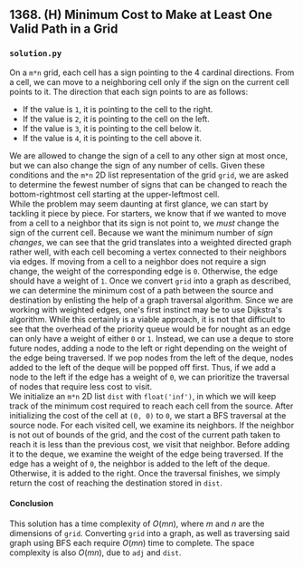 ## 1368. (H) Minimum Cost to Make at Least One Valid Path in a Grid

### `solution.py`
On a `m*n` grid, each cell has a sign pointing to the 4 cardinal directions. From a cell, we can move to a neighboring cell only if the sign on the current cell points to it. The direction that each sign points to are as follows:  

- If the value is `1`, it is pointing to the cell to the right.  
- If the value is `2`, it is pointing to the cell on the left.  
- If the value is `3`, it is pointing to the cell below it.  
- If the value is `4`, it is pointing to the cell above it.  

We are allowed to change the sign of a cell to any other sign at most once, but we can also change the sign of any number of cells. Given these conditions and the `m*n` 2D list representation of the grid `grid`, we are asked to determine the fewest number of signs that can be changed to reach the bottom-rightmost cell starting at the upper-leftmost cell.  
While the problem may seem daunting at first glance, we can start by tackling it piece by piece. For starters, we know that if we wanted to move from a cell to a neighbor that its sign is not point to, we *must* change the sign of the current cell. Because we want the minimum number of *sign changes*, we can see that the grid translates into a weighted directed graph rather well, with each cell becoming a vertex connected to their neighbors via edges. If moving from a cell to a neighbor does not require a sign change, the weight of the corresponding edge is `0`. Otherwise, the edge should have a weight of `1`. Once we convert `grid` into a graph as described, we can determine the minimum cost of a path between the source and destination by enlisting the help of a graph traversal algorithm. Since we are working with weighted edges, one's first instinct may be to use Dijkstra's algorithm. While this certainly is a viable approach, it is not that difficult to see that the overhead of the priority queue would be for nought as an edge can only have a weight of either `0` or `1`. Instead, we can use a deque to store future nodes, adding a node to the left or right depending on the weight of the edge being traversed. If we pop nodes from the left of the deque, nodes added to the left of the deque will be popped off first. Thus, if we add a node to the left if the edge has a weight of `0`, we can prioritize the traversal of nodes that require less cost to visit.  
We initialize an `m*n` 2D list `dist` with `float('inf')`, in which we will keep track of the minimum cost required to reach each cell from the source. After initializing the cost of the cell at `(0, 0)` to `0`, we start a BFS traversal at the source node. For each visited cell, we examine its neighbors. If the neighbor is not out of bounds of the grid, and the cost of the current path taken to reach it is less than the previous cost, we visit that neighbor. Before adding it to the deque, we examine the weight of the edge being traversed. If the edge has a weight of `0`, the neighbor is added to the left of the deque. Otherwise, it is added to the right. Once the traversal finishes, we simply return the cost of reaching the destination stored in `dist`.  

#### Conclusion
This solution has a time complexity of $O(mn)$, where $m$ and $n$ are the dimensions of `grid`. Converting `grid` into a graph, as well as traversing said graph using BFS each require $O(mn)$ time to complete. The space complexity is also $O(mn)$, due to `adj` and `dist`.  
  

